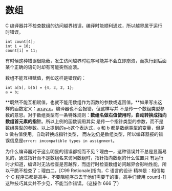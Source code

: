 # 数组

C 编译器并不检查数组的访问越界错误，编译时能顺利通过，所以越界属于运行时错误。

```
int count[4];
int i = 10;
count[i] = 11;
```

有时候这种错误很隐蔽，发生访问越界时程序可能并不会立即崩溃，而执行到后面某个正确的语句时却有可能突然崩溃。

数组不能互相赋值，例如这样是错误的：

```
int a[5], b[5] = {4, 3, 2, 1};
a = b;
```

**既然不能互相赋值，也就不能用数组作为函数的参数或返回值。**如果写出这样的函数定义：[array.c](src/array.c)。编译器也不会报错，但这样写并
不是传一个数组类型参数的意思。对于数组类型有一条特殊规则：**数组名做右值使用时，自动转换成指向数组首元素的指针**。所以上例的函数调用其实
是传一个指针类型的参数，而不是数组类型的参数。以上提到的`a=b`这个表达式，a 和 b 都是数组类型的变量，但是 b 做右值使用，自动转换成指针类型，
而左边仍是数组类型，所以编译器报的错误信息是`error: imcompatible types in assignment`。

为什么编译器对于这么明显的错误都视而不见？理由一，这种错误并不总是显而易见的，通过指针而不是数组名来访问数组时，指针指向数组的什么位置只
有运行时才知道，编译时无法检查是否越界，而运行时检查数组访问越界会影响性能，所以干脆不检查了；理由二，[C99 Retionale]指向，C 语言的设计
精神是：相信每个 C 程序员都是高手，不要阻程序员去干他们需要干的事，高手们使用 count[-1] 这种技巧其实并不少见，不能当作错误。（这操作 666 了）
